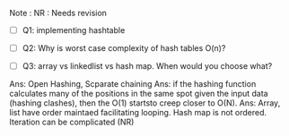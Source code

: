 Note : NR : Needs revision

- [ ] Q1: implementing hashtable 
- [ ] Q2: Why is worst case complexity of hash tables O(n)? 
- [ ] Q3: array vs linkedlist vs hash map. When would you choose what?




Ans: Open Hashing, Scparate chaining
Ans: if the hashing function calculates many of the positions in the same spot given the input data (hashing clashes), then the O(1) startsto creep closer to O(N).
Ans: Array, list have order maintaed facilitating looping. Hash map is not ordered. Iteration can be complicated (NR)
